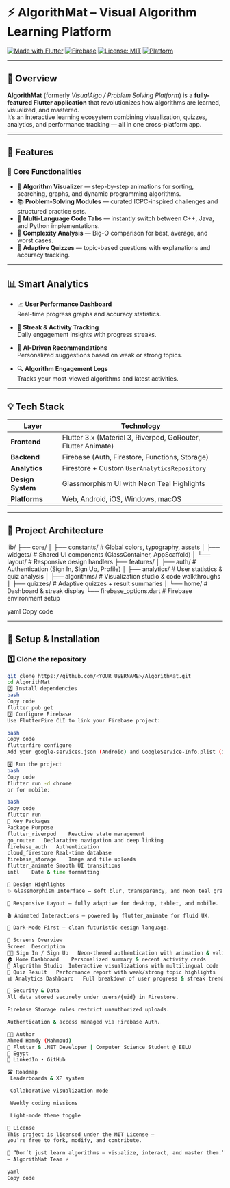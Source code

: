 # ⚡ AlgorithMat – Visual Algorithm Learning Platform

[![Made with Flutter](https://img.shields.io/badge/Made%20with-Flutter-02569B?logo=flutter)](https://flutter.dev)
[![Firebase](https://img.shields.io/badge/Powered%20by-Firebase-FFCA28?logo=firebase)](https://firebase.google.com)
[![License: MIT](https://img.shields.io/badge/License-MIT-green.svg)](https://opensource.org/licenses/MIT)
[![Platform](https://img.shields.io/badge/Platform-Web%20%7C%20Android%20%7C%20iOS-blue)](#)

---

## 🧠 Overview

**AlgorithMat** (formerly *VisualAlgo / Problem Solving Platform*) is a **fully-featured Flutter application** that revolutionizes how algorithms are learned, visualized, and mastered.  
It’s an interactive learning ecosystem combining visualization, quizzes, analytics, and performance tracking — all in one cross-platform app.

---

## 🚀 Features

### 🧩 Core Functionalities
- 🎥 **Algorithm Visualizer** — step-by-step animations for sorting, searching, graphs, and dynamic programming algorithms.  
- 📚 **Problem-Solving Modules** — curated ICPC-inspired challenges and structured practice sets.  
- 💬 **Multi-Language Code Tabs** — instantly switch between C++, Java, and Python implementations.  
- 🧮 **Complexity Analysis** — Big-O comparison for best, average, and worst cases.  
- 🧠 **Adaptive Quizzes** — topic-based questions with explanations and accuracy tracking.

---

## 📊 Smart Analytics

- 📈 **User Performance Dashboard**  
  Real-time progress graphs and accuracy statistics.

- 🧾 **Streak & Activity Tracking**  
  Daily engagement insights with progress streaks.

- 🧠 **AI-Driven Recommendations**  
  Personalized suggestions based on weak or strong topics.

- 🔍 **Algorithm Engagement Logs**  
  Tracks your most-viewed algorithms and latest activities.

---

## 💡 Tech Stack

| Layer | Technology |
|-------|-------------|
| **Frontend** | Flutter 3.x (Material 3, Riverpod, GoRouter, Flutter Animate) |
| **Backend** | Firebase (Auth, Firestore, Functions, Storage) |
| **Analytics** | Firestore + Custom `UserAnalyticsRepository` |
| **Design System** | Glassmorphism UI with Neon Teal Highlights |
| **Platforms** | Web, Android, iOS, Windows, macOS |

---

## 🧱 Project Architecture

lib/
├── core/
│ ├── constants/ # Global colors, typography, assets
│ ├── widgets/ # Shared UI components (GlassContainer, AppScaffold)
│ └── layout/ # Responsive design handlers
├── features/
│ ├── auth/ # Authentication (Sign In, Sign Up, Profile)
│ ├── analytics/ # User statistics & quiz analysis
│ ├── algorithms/ # Visualization studio & code walkthroughs
│ ├── quizzes/ # Adaptive quizzes + result summaries
│ └── home/ # Dashboard & streak display
└── firebase_options.dart # Firebase environment setup

yaml
Copy code

---

## 🧰 Setup & Installation

### 1️⃣ Clone the repository
```bash
git clone https://github.com/<YOUR_USERNAME>/AlgorithMat.git
cd AlgorithMat
2️⃣ Install dependencies
bash
Copy code
flutter pub get
3️⃣ Configure Firebase
Use FlutterFire CLI to link your Firebase project:

bash
Copy code
flutterfire configure
Add your google-services.json (Android) and GoogleService-Info.plist (iOS) files.

4️⃣ Run the project
bash
Copy code
flutter run -d chrome
or for mobile:

bash
Copy code
flutter run
🧩 Key Packages
Package	Purpose
flutter_riverpod	Reactive state management
go_router	Declarative navigation and deep linking
firebase_auth	Authentication
cloud_firestore	Real-time database
firebase_storage	Image and file uploads
flutter_animate	Smooth UI transitions
intl	Date & time formatting

🎨 Design Highlights
✨ Glassmorphism Interface — soft blur, transparency, and neon teal gradients.

📱 Responsive Layout — fully adaptive for desktop, tablet, and mobile.

🎬 Animated Interactions — powered by flutter_animate for fluid UX.

🌙 Dark-Mode First — clean futuristic design language.

🧭 Screens Overview
Screen	Description
🧑‍💻 Sign In / Sign Up	Neon-themed authentication with animation & validation
🏠 Home Dashboard	Personalized summary & recent activity cards
🔢 Algorithm Studio	Interactive visualizations with multilingual code
🧠 Quiz Result	Performance report with weak/strong topic highlights
📊 Analytics Dashboard	Full breakdown of user progress & streak trends

🔐 Security & Data
All data stored securely under users/{uid} in Firestore.

Firebase Storage rules restrict unauthorized uploads.

Authentication & access managed via Firebase Auth.

👨‍💻 Author
Ahmed Hamdy (Mahmoud)
💼 Flutter & .NET Developer | Computer Science Student @ EELU
📍 Egypt
🔗 LinkedIn • GitHub

🛣️ Roadmap
 Leaderboards & XP system

 Collaborative visualization mode

 Weekly coding missions

 Light-mode theme toggle

📜 License
This project is licensed under the MIT License —
you’re free to fork, modify, and contribute.

💬 “Don’t just learn algorithms — visualize, interact, and master them.”
— AlgorithMat Team ⚡

yaml
Copy code
